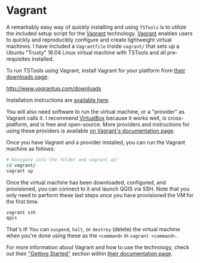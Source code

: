 # Vagrant

A remarkably easy way of quickly installing and using `TSTools` is to utilize the included setup script for the [Vagrant](https://www.vagrantup.com/) technology. [Vagrant](https://www.vagrantup.com/) enables users to quickly and reproducibly configure and create lightweight virtual machines. I have included a `Vagrantfile` inside `vagrant/` that sets up a Ubuntu "Trusty" 16.04 Linux virtual machine with TSTools and all pre-requisites installed.

To run TSTools using Vagrant, install Vagrant for your platform from [their downloads page](http://www.vagrantup.com/downloads):

http://www.vagrantup.com/downloads

Installation instructions are [available here](https://docs.vagrantup.com/v2/installation/index.html).

You will also need software to run the virtual machine, or a "provider" as Vagrant calls it. I recommend [VirtualBox](https://www.virtualbox.org/wiki/Downloads) because it works well, is cross-platform, and is free and open-source. More providers and instructions for using these providers is available [on Vagrant's documentation page](https://docs.vagrantup.com/v2/providers/index.html).

Once you have Vagrant and a provider installed, you can run the Vagrant machine as follows:

``` bash
# Navigate into the folder and vagrant up!
cd vagrant/
vagrant up
```

Once the virtual machine has been downloaded, configured, and provisioned, you can connect to it and launch QGIS via SSH. Note that you only need to perform these last steps once you have provisioned the VM for the first time.

``` bash
vagrant ssh
qgis
```

That's it! You can `suspend`, `halt`, or `destroy` (delete) the virtual machine when you're done using these as the `<command>` in `vagrant <command>`.

For more information about Vagrant and how to use the technology, check out their ["Getting Started"](https://docs.vagrantup.com/v2/getting-started/index.html) section within [their documentation page](https://docs.vagrantup.com/v2/).
